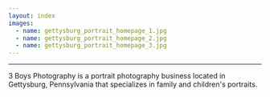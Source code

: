 ```yaml
---
layout: index
images:
  - name: gettysburg_portrait_homepage_1.jpg
  - name: gettysburg_portrait_homepage_2.jpg
  - name: gettysburg_portrait_homepage_3.jpg
---
```

__________________________________________________________________________________________________________________________
3 Boys Photography is a portrait photography business located in Gettysburg, Pennsylvania that specializes in family and children's portraits.
